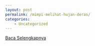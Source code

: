 ```yaml
---
layout: post
permalink: /mimpi-melihat-hujan-deras/
categories:
    - Uncategorized
---
```


[Baca Selengkapnya](/01)